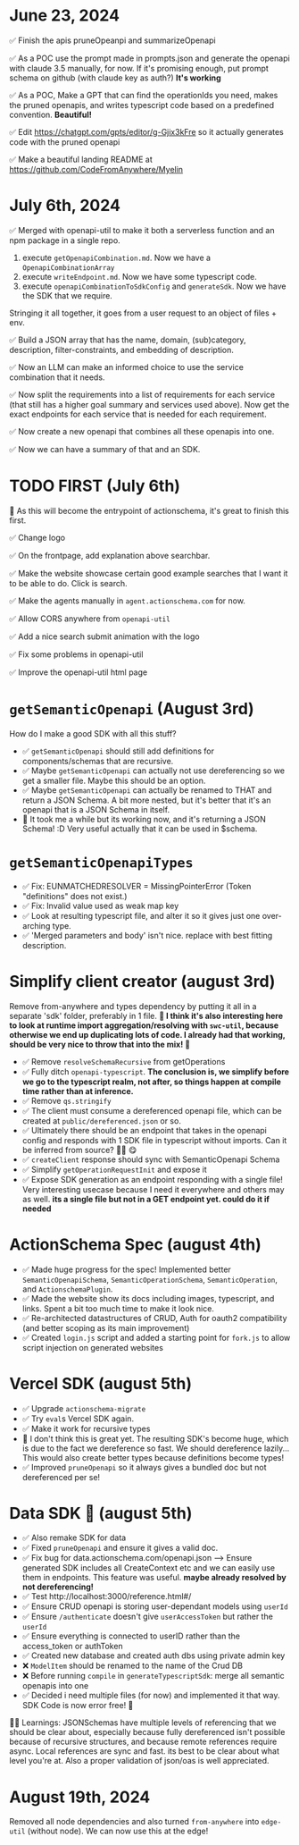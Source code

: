 # June 23, 2024

✅ Finish the apis pruneOpeanpi and summarizeOpenapi

✅ As a POC use the prompt made in prompts.json and generate the openapi with claude 3.5 manually, for now. If it's promising enough, put prompt schema on github (with claude key as auth?) **It's working**

✅ As a POC, Make a GPT that can find the operationIds you need, makes the pruned openapis, and writes typescript code based on a predefined convention. **Beautiful!**

✅ Edit https://chatgpt.com/gpts/editor/g-Gjix3kFre so it actually generates code with the pruned openapi

✅ Make a beautiful landing README at https://github.com/CodeFromAnywhere/Myelin

# July 6th, 2024

✅ Merged with openapi-util to make it both a serverless function and an npm package in a single repo.

1. execute `getOpenapiCombination.md`. Now we have a `OpenapiCombinationArray`
2. execute `writeEndpoint.md`. Now we have some typescript code.
3. execute `openapiCombinationToSdkConfig` and `generateSdk`. Now we have the SDK that we require.

Stringing it all together, it goes from a user request to an object of files + env.

✅ Build a JSON array that has the name, domain, (sub)category, description, filter-constraints, and embedding of description.

✅ Now an LLM can make an informed choice to use the service combination that it needs.

✅ Now split the requirements into a list of requirements for each service (that still has a higher goal summary and services used above). Now get the exact endpoints for each service that is needed for each requirement.

✅ Now create a new openapi that combines all these openapis into one.

✅ Now we can have a summary of that and an SDK.

<!--
I think this would probably perform incredibly well for an API search engine. You paste in your requirements and it will do this entire pipeline and come back to you with an SDK and code even.

The funny part is I'm obsessed with OAuth but the above is also a lot of work, whereas if we generate code, we might as well just generate code in which the dev can make their own auths and hence we wouldn't need to have hosted oauth at all.

For lots of devs it wouldn't be a must.
-->

# TODO FIRST (July 6th)

🤔 As this will become the entrypoint of actionschema, it's great to finish this first.

✅ Change logo

✅ On the frontpage, add explanation above searchbar.

✅ Make the website showcase certain good example searches that I want it to be able to do. Click is search.

✅ Make the agents manually in `agent.actionschema.com` for now.

✅ Allow CORS anywhere from `openapi-util`

✅ Add a nice search submit animation with the logo

✅ Fix some problems in openapi-util

✅ Improve the openapi-util html page

# `getSemanticOpenapi` (August 3rd)

How do I make a good SDK with all this stuff?

- ✅ `getSemanticOpenapi` should still add definitions for components/schemas that are recursive.
- ✅ Maybe `getSemanticOpenapi` can actually not use dereferencing so we get a smaller file. Maybe this should be an option.
- ✅ Maybe `getSemanticOpenapi` can actually be renamed to THAT and return a JSON Schema. A bit more nested, but it's better that it's an openapi that is a JSON Schema in itself.
- 🎉 It took me a while but its working now, and it's returning a JSON Schema! :D Very useful actually that it can be used in $schema.

# `getSemanticOpenapiTypes`

- ✅ Fix: EUNMATCHEDRESOLVER = MissingPointerError (Token "definitions" does not exist.)
- ✅ Fix: Invalid value used as weak map key
- ✅ Look at resulting typescript file, and alter it so it gives just one over-arching type.
- ✅ 'Merged parameters and body' isn't nice. replace with best fitting description.

# Simplify client creator (august 3rd)

Remove from-anywhere and types dependency by putting it all in a separate 'sdk' folder, preferably in 1 file. **🤔 I think it's also interesting here to look at runtime import aggregation/resolving with `swc-util`, because otherwise we end up duplicating lots of code. I already had that working, should be very nice to throw that into the mix! 🍹**

- ✅ Remove `resolveSchemaRecursive` from getOperations
- ✅ Fully ditch `openapi-typescript`. **The conclusion is, we simplify before we go to the typescript realm, not after, so things happen at compile time rather than at inference.**
- ✅ Remove `qs.stringify`
- ✅ The client must consume a dereferenced openapi file, which can be created at `public/dereferenced.json` or so.
- ✅ Ultimately there should be an endpoint that takes in the openapi config and responds with 1 SDK file in typescript without imports. Can it be inferred from source? 👨‍🍳 😋
- ✅ `createClient` response should sync with SemanticOpenapi Schema
- ✅ Simplify `getOperationRequestInit` and expose it
- ✅ Expose SDK generation as an endpoint responding with a single file! Very interesting usecase because I need it everywhere and others may as well. **its a single file but not in a GET endpoint yet. could do it if needed**

# ActionSchema Spec (august 4th)

- ✅ Made huge progress for the spec! Implemented better `SemanticOpenapiSchema`, `SemanticOperationSchema`, `SemanticOperation`, and `ActionschemaPlugin`.
- ✅ Made the website show its docs including images, typescript, and links. Spent a bit too much time to make it look nice.
- ✅ Re-architected datastructures of CRUD, Auth for oauth2 compatibility (and better scoping as its main improvement)
- ✅ Created `login.js` script and added a starting point for `fork.js` to allow script injection on generated websites

# Vercel SDK (august 5th)

- ✅ Upgrade `actionschema-migrate`
- ✅ Try `eval`s Vercel SDK again.
- ✅ Make it work for recursive types
- 🤔 I don't think this is great yet. The resulting SDK's become huge, which is due to the fact we dereference so fast. We should dereference lazily... This would also create better types because definitions become types!
- ✅ Improved `pruneOpenapi` so it always gives a bundled doc but not dereferenced per se!

# Data SDK 🧪 (august 5th)

- ✅ Also remake SDK for data
- ✅ Fixed `pruneOpenapi` and ensure it gives a valid doc.
- ✅ Fix bug for data.actionschema.com/openapi.json --> Ensure generated SDK includes all CreateContext etc and we can easily use them in endpoints. This feature was useful. **maybe already resolved by not dereferencing!**
- ✅ Test http://localhost:3000/reference.html#/
- ✅ Ensure CRUD openapi is storing user-dependant models using `userId`
- ✅ Ensure `/authenticate` doesn't give `userAccessToken` but rather the `userId`
- ✅ Ensure everything is connected to userID rather than the access_token or authToken
- ✅ Created new database and created auth dbs using private admin key
- ❌ `ModelItem` should be renamed to the name of the Crud DB
- ❌ Before running `compile` in `generateTypescriptSdk`: merge all semantic openapis into one
- ✅ Decided i need multiple files (for now) and implemented it that way. SDK Code is now error free! 🎉

👨‍🍳 Learnings: JSONSchemas have multiple levels of referencing that we should be clear about, especially because fully dereferenced isn't possible because of recursive structures, and because remote references require async. Local references are sync and fast. its best to be clear about what level you're at. Also a proper validation of json/oas is well appreciated.

# August 19th, 2024

Removed all node dependencies and also turned `from-anywhere` into `edge-util` (without node). We can now use this at the edge!
